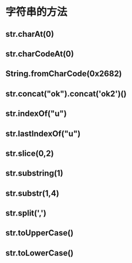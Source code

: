 # 字符串的方法

## str.charAt(0)

## str.charCodeAt(0)

## String.fromCharCode(0x2682)

## str.concat("ok").concat('ok2')()

## str.indexOf("u")

## str.lastIndexOf("u")

## str.slice(0,2)

## str.substring(1)

## str.substr(1,4)

## str.split(',')

## str.toUpperCase()

## str.toLowerCase()